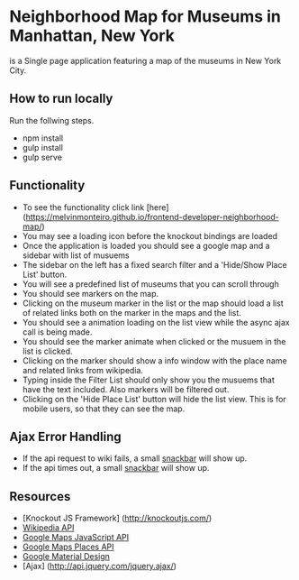 # Neighborhood Map for Museums in Manhattan, New York

is a Single page application featuring a map of the museums in New York City.

## How to run locally

Run the follwing steps.
* npm install
* gulp install
* gulp serve

## Functionality

* To see the functionality click link [here] (https://melvinmonteiro.github.io/frontend-developer-neighborhood-map/)
* You may see a loading icon before the knockout bindings are loaded
* Once the application is loaded you should see a google map and a sidebar with list of musuems
* The sidebar on the left has a fixed search filter and a 'Hide/Show Place List' button.
* You will see a predefined list of museums that you can scroll through
* You should see markers on the map.
* Clicking on the museum marker in the list or the map should load a list of related links both on the marker in the maps and the list.
* You should see a animation loading on the list view while the async ajax call is being made.
* You should see the marker animate when clicked or the musuem in the list is clicked.
* Clicking on the marker should show a info window with the place name and related links from wikipedia.
* Typing inside the Filter List should only show you the musuems that have the text included. Also markers will be filtered out.
* Clicking on the 'Hide Place List' button will hide the list view. This is for mobile users, so that they can see the map.

## Ajax Error Handling

* If the api request to wiki fails, a small [snackbar](https://getmdl.io/components/#snackbar-section) will show up.
* If the api times out, a small [snackbar](https://getmdl.io/components/#snackbar-section) will show up.

## Resources
* [Knockout JS Framework] (http://knockoutjs.com/)
* [Wikipedia API](https://www.mediawiki.org/wiki/API:Main_page)
* [Google Maps JavaScript API](https://developers.google.com/maps/documentation/javascript/adding-a-google-map)
* [Google Maps Places API](https://developers.google.com/maps/documentation/javascript/places)
* [Google Material Design](https://getmdl.io/)
* [Ajax] (http://api.jquery.com/jquery.ajax/)

